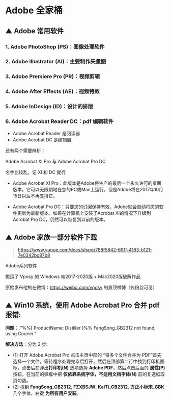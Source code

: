 # Adobe 全家桶



## ▲ Adobe 常用软件
### 1. Adobe PhotoShop (PS)：图像处理软件


### 2. Adobe Illustrator (AI)：主要制作矢量图


### 3. Adobe Premiere Pro (PR)：视频剪辑


### 4. Adobe After Effects (AE)：视频特效


### 5. Adobe InDesign (ID)：设计的排版


### 6. Adobe Acrobat Reader DC：pdf 编辑软件
- Adobe Acrobat Reader 是阅读器
- Adobe Acrobat DC 是编辑器

还有两个需要辨析：

Adobe Acrobat XI Pro 与 Adobe Acrobat Pro DC

名字比较乱，记 XI 和 DC 就行

- Adobe Acrobat XI Pro：此版本是Adobe将生产的最后一个永久许可的桌面版本。它可以无限期地在您的PC或Mac上运行，但是Adobe将在2017年10月15日以后不再支持它。

- Adobe Acrobat Pro DC：只要您的订阅保持有效，Adobe就会自动将您的软件更新为最新版本。如果在计算机上安装了Acrobat XI的情况下升级到Acrobat Pro DC，仍然可以恢复到以前的版本。





## ▲ Adobe 家族一部分软件下载

> https://www.yuque.com/docs/share/788f5842-691f-4183-b121-7e0342bc87b8

Adobe系列软件

搬运了 Vposy 的 Windows 端2017-2020版 + Mac2020版破解作品

原始发布他的在微博：https://weibo.com/vposy 的置顶微博（仅粉丝可见）





## ▲ Win10 系统，使用 Adobe Acrobat Pro 合并 pdf 报错:

**问题**： "%%[ ProductName: Distiller ]%% FangSong_GB2312 not found, using Courier."

**解决方法**：分为 2 步:
- (1) 打开 Adobe Acrobat Pro 点击主页中部的 “将多个文件合并为 PDF”首先选择一个文件，等待程序处理完毕后打开，然后在顶部第二行中找到打印机图标，点击后在弹出**打印机(N)** 选项选择 **Adobe PDF**，然后点击后面的 **属性(P)** 按钮，在当前的弹框中把 **仅依靠系统字体，不适用文档字体(N)** 前的复选框取消勾选。
- (2) 找到 **FangSong_GB2312**, **FZXBSJW**, **KaiTi_GB2312**, **方正小标宋_GBK** 几个字体，右键 **为所有用户安装**。



